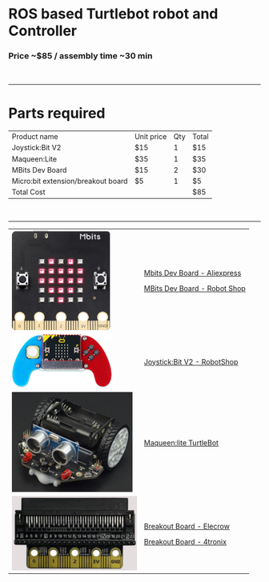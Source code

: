 
# ROS based Turtlebot robot and Controller
### Price ~$85 / assembly time ~30 min

<br/>
<hr/>

# Parts required
<table>
 <tr>
    <td>Product name</td>
    <td>Unit price</td>
    <td>Qty</td>
    <td>Total</td>
</tr>
<tr>
 <td>Joystick:Bit V2</td>
 <td>$15</td>
 <td>1</td>
 <td>$15</td>
</tr>
<tr>
 <td>Maqueen:Lite</td>
 <td>$35</td>
 <td>1</td>
 <td>$35</td>
</tr>
<tr>
 <td>MBits Dev Board</td>
 <td>$15</td>
 <td>2</td>
 <td>$30</td>
</tr>
<tr>
 <td>Micro:bit extension/breakout board</td>
 <td>$5</td>
 <td>1</td>
 <td>$5</td>
</tr>
<tr>
 <td>Total Cost</td>
 <td></td>
 <td></td>
 <td>$85</td>
</tr>
</table>

<br/>
<hr/>

<table>
<tr>
 <td><img height="200" src="../images/mbits.png"</img></td>
 <td>

[Mbits Dev Board - Aliexpress](https://www.aliexpress.com/i/3256803353734572.html?gatewayAdapt=4itemAdapthttps://www.aliexpress.com/i/3256803353734572.html?gatewayAdapt=4itemAdapt)

[MBits Dev Board - Robot Shop](https://www.robotshop.com/products/elecrow-mbits-esp32-dev-board-based-on-letscode-scratch-30-arduino?_gl=1*jfu755*_up*MQ..&gclid=Cj0KCQjww5u2BhDeARIsALBuLnO_Nch8SEz-prvV_2d9JB95J2uQw52U9PiZcb56HbEaT-LIeoOtcCAaAp8fEALw_wcB)

</td>
</tr>
<tr>
 <td><img width="200" src="../images/JoystickBit-V2.png"</img></td>
 <td>


[Joystick:Bit V2 - RobotShop](https://www.robotshop.com/products/joystickbit-2-kitremote-controller-microbit-w-acrylic-handle?gad_source=1&gclid=Cj0KCQjww5u2BhDeARIsALBuLnO_Nch8SEz-prvV_2d9JB95J2uQw52U9PiZcb56HbEaT-LIeoOtcCAaAp8fEALw_wcB)

</td>
</tr>
<tr>
 <td><img height="200" src="../images/maqueen-lite.png"</img></td>
 <td>

[Maqueen:lite TurtleBot](https://www.dfrobot.com/product-1783.html)
</td>
</tr>

<tr>
 <td><img width="250" src="../images/ExpansionConnector.png"</img></td>
 <td>

[Breakout Board - Elecrow](https://www.elecrow.com/micro-bi-gpio-expansion-board.html)

[Breakout Board - 4tronix](https://shop.4tronix.co.uk/products/bit-zero)
</td>
</tr>

</table>
